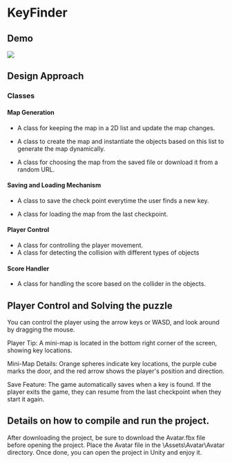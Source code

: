 # KeyFinder

 ## Demo
![](https://github.com/Alishahidi1997/KeyFinder/blob/main/Assets/KeyFinder.gif)

## Design Approach
### Classes
#### Map Generation
 - A class for keeping the map in a 2D list and update the map changes. 

 - A class to create the map and instantiate the objects based on this list to generate the map dynamically.

 - A class for choosing the map from the saved file or download it from a random URL. 

#### Saving and Loading Mechanism
 - A class to save the check point everytime the user finds a new key.

 - A class for loading the map from the last checkpoint. 

#### Player Control
 - A class for controlling the player movement.
 - A class for detecting the collision with different types of objects

#### Score Handler
 - A class for handling the score based on the collider in the objects. 



## Player Control and Solving the puzzle
You can control the player using the arrow keys or WASD, and look around by dragging the mouse.

Player Tip: A mini-map is located in the bottom right corner of the screen, showing key locations.

Mini-Map Details: Orange spheres indicate key locations, the purple cube marks the door, and the red arrow shows the player's position and direction.

Save Feature: The game automatically saves when a key is found. If the player exits the game, they can resume from the last checkpoint when they start it again.

## Details on how to compile and run the project.
After downloading the project, be sure to download the Avatar.fbx file before opening the project. Place the Avatar file in the \Assets\Avatar\Avatar directory. Once done, you can open the project in Unity and enjoy it.
